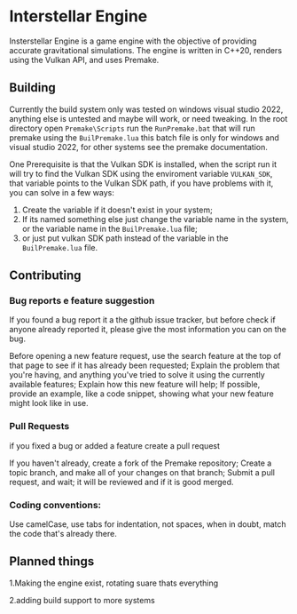 # Interstellar Engine
Insterstellar Engine is a game engine with the objective of providing accurate gravitational simulations.
The engine is written in C++20, renders using the Vulkan API, and uses Premake. 

## Building 

Currently the build system only was tested on windows visual studio 2022, anything else is untested and maybe will work, or need tweaking.
In the root directory open `Premake\Scripts` run the `RunPremake.bat` that will run premake using the `BuilPremake.lua` this batch file is only for  windows and visual studio 2022, for other systems see the premake documentation.

One Prerequisite is that the Vulkan SDK is installed, when the script run it will try to find the Vulkan SDK using the enviroment variable `VULKAN_SDK`, that variable points to the Vulkan SDK path, if you have problems with it, you can solve in a few ways: 
1. Create the variable if it doesn't exist in your system;
2. If its named something else just change the variable name in the system, or the variable name in the `BuilPremake.lua` file;
3. or just put vulkan SDK path instead of the variable in the `BuilPremake.lua` file.
   


## Contributing

### Bug reports e feature suggestion
If you found a bug report it a the github issue tracker, but before check if anyone already reported it, please give the most information you can on the bug.

Before opening a new  feature request, use the search feature at the top of that page to see if it has already been requested;
Explain the problem that you're having, and anything you've tried to solve it using the currently available features;
Explain how this new feature will help;
If possible, provide an example, like a code snippet, showing what your new feature might look like in use.

### Pull Requests
if you fixed a bug or added a feature create a pull request

If you haven't already, create a fork of the Premake repository;
Create a topic branch, and make all of your changes on that branch;
Submit a pull request, and wait;
it will be reviewed and if it is good merged.

### Coding conventions:
Use camelCase, 
use tabs for indentation, not spaces,
when in doubt, match the code that's already there.

## Planned things
1.Making the engine exist, rotating suare thats everything

2.adding build support to more systems
